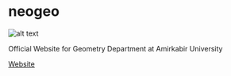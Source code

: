 neogeo
======


![alt text](https://raw.github.com/taesiri/neogeo/master/content/assets/img/aut_s_2.png "Amirkabir University")

Official Website for Geometry Department at Amirkabir University


[Website](http://geometry.aut.ac.ir)

